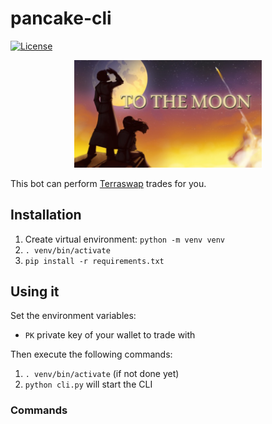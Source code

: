 # pancake-cli

[![License](https://img.shields.io/badge/license-MIT-blue.svg)](/LICENSE)


<div align="center">
<img
    width=300px
    src="files/moon.jpeg"
    alt="to the moon"
/>
</div>

This bot can perform [Terraswap](https://app.terraswap.io) trades for you. 

## Installation
1. Create  virtual environment: `python -m venv venv`
2. `. venv/bin/activate`
3. `pip install -r requirements.txt`

## Using it

Set the environment variables:
* `PK` private key of your wallet to trade with

Then execute the following commands:

1. `. venv/bin/activate` (if not done yet)
2. `python cli.py` will start the CLI


### Commands
